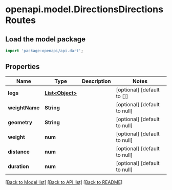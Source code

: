 # openapi.model.DirectionsDirectionsRoutes

## Load the model package
```dart
import 'package:openapi/api.dart';
```

## Properties
Name | Type | Description | Notes
------------ | ------------- | ------------- | -------------
**legs** | [**List&lt;Object&gt;**](Object.md) |  | [optional] [default to []]
**weightName** | **String** |  | [optional] [default to null]
**geometry** | **String** |  | [optional] [default to null]
**weight** | **num** |  | [optional] [default to null]
**distance** | **num** |  | [optional] [default to null]
**duration** | **num** |  | [optional] [default to null]

[[Back to Model list]](../README.md#documentation-for-models) [[Back to API list]](../README.md#documentation-for-api-endpoints) [[Back to README]](../README.md)


